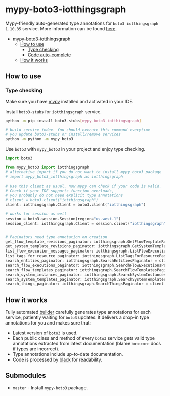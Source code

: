 # mypy-boto3-iotthingsgraph

Mypy-friendly auto-generated type annotations for `boto3 iotthingsgraph 1.10.35` service.
More information can be found [here](https://github.com/vemel/mypy_boto3).

- [mypy-boto3-iotthingsgraph](#mypy-boto3-iotthingsgraph)
  - [How to use](#how-to-use)
    - [Type checking](#type-checking)
    - [Code auto-complete](#code-auto-complete)
  - [How it works](#how-it-works)

## How to use

### Type checking

Make sure you have [mypy](https://github.com/python/mypy) installed and activated in your IDE.

Install `boto3-stubs` for `iotthingsgraph` service.

```bash
python -m pip install boto3-stubs[mypy-boto3-iotthingsgraph]

# build service index. You should execute this command everytime
# you update boto3-stubs or install/remove services
python -m python -m mypy_boto3
```

Use `boto3` with `mypy_boto3` in your project and enjoy type checking.

```python
import boto3

from mypy_boto3 import iotthingsgraph
# alternative import if you do not want to install mypy_boto3 package
# import mypy_boto3_iotthingsgraph as iotthingsgraph

# Use this client as usual, now mypy can check if your code is valid.
# Check if your IDE supports function overloads,
# you probably do not need explicit type annotations
# client = boto3.client("iotthingsgraph")
client: iotthingsgraph.Client = boto3.client("iotthingsgraph")

# works for session as well
session = boto3.session.Session(region="us-west-1")
session_client: iotthingsgraph.Client = session.client("iotthingsgraph")


# Paginators need type annotation on creation
get_flow_template_revisions_paginator: iotthingsgraph.GetFlowTemplateRevisionsPaginator = client.get_paginator("get_flow_template_revisions")
get_system_template_revisions_paginator: iotthingsgraph.GetSystemTemplateRevisionsPaginator = client.get_paginator("get_system_template_revisions")
list_flow_execution_messages_paginator: iotthingsgraph.ListFlowExecutionMessagesPaginator = client.get_paginator("list_flow_execution_messages")
list_tags_for_resource_paginator: iotthingsgraph.ListTagsForResourcePaginator = client.get_paginator("list_tags_for_resource")
search_entities_paginator: iotthingsgraph.SearchEntitiesPaginator = client.get_paginator("search_entities")
search_flow_executions_paginator: iotthingsgraph.SearchFlowExecutionsPaginator = client.get_paginator("search_flow_executions")
search_flow_templates_paginator: iotthingsgraph.SearchFlowTemplatesPaginator = client.get_paginator("search_flow_templates")
search_system_instances_paginator: iotthingsgraph.SearchSystemInstancesPaginator = client.get_paginator("search_system_instances")
search_system_templates_paginator: iotthingsgraph.SearchSystemTemplatesPaginator = client.get_paginator("search_system_templates")
search_things_paginator: iotthingsgraph.SearchThingsPaginator = client.get_paginator("search_things")
```

## How it works

Fully automated [builder](https://github.com/vemel/mypy_boto3) carefully generates
type annotations for each service, patiently waiting for `boto3` updates. It delivers
a drop-in type annotations for you and makes sure that:

- Latest version of `boto3` is used.
- Each public class and method of every `boto3` service gets valid type annotations
  extracted from latest documentation (blame `botocore` docs if types are incorrect).
- Type annotations include up-to-date documentation.
- Code is processed by [black](https://github.com/psf/black) for readability.

## Submodules

- `master` - Install `mypy-boto3` package.